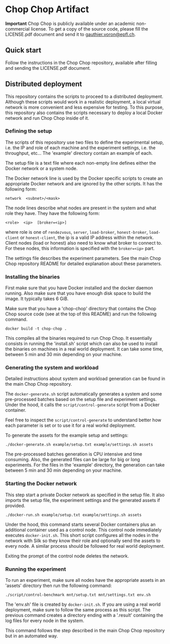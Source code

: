 Chop Chop Artifact
==================

**Important** Chop Chop is publicly available under an academic
non-commercial license.
To get a copy of the source code, please fill the LICENSE.pdf document and send
it to <gauthier.voron@epfl.ch>.


Quick start
-----------

Follow the instructions in the Chop Chop repository, available after filling
and sending the LICENSE.pdf document.


Distributed deployment
----------------------

This repository contains the scripts to proceed to a distributed deployment.
Although these scripts would work in a realistic deployment, a local virtual
network is more convenient and less expensive for testing.
To this purpose, this repository also contains the scripts necessary to deploy
a local Docker network and run Chop Chop inside of it.


### Defining the setup

The scripts of this repository use two files to define the experimental setup,
i.e. the IP and role of each machine and the experiment settings, i.e. the
throughput, etc...
The 'example' directory contain an example of each.

The setup file is a text file where each non-empty line defines either the
Docker network or a system node.

The Docker network line is used by the Docker specific scripts to create an
appropriate Docker network and are ignored by the other scripts.
It has the following form:

    network  <subnet>/<mask>

The node lines describe what nodes are present in the system and what role they
have.
They have the following form:

    <role>  <ip>  [broker=<ip>]

where role is one of `rendezvous`, `server`, `load-broker`, `honest-broker`,
`load-client` or `honest-client`, the ip is a valid IP address within the
network.
Client nodes (load or honest) also need to know what broker to connect to.
For these nodes, this information is specified with the `broker=<ip>` part.

The settings file describes the experiment parameters.
See the main Chop Chop repository README for detailed explanation about these
parameters.


### Installing the binaries

First make sure that you have Docker installed and the docker daemon running.
Also make sure that you have enough disk space to build the image. It typically
takes 6 GiB.

Make sure that you have a 'chop-chop' directory that contains the Chop Chop
source code (see at the top of this README) and run the following command.

    docker build -t chop-chop .

This compiles all the binaries required to run Chop Chop.
It essentially consists in running the 'install.sh' script which can also be
used to install the binaries on machines in a real world deployment.
It can take some time, between 5 min and 30 min depending on your machine.


### Generating the system and workload

Detailed instructions about system and workload generation can be found in the
main Chop Chop repository.

The `docker-generate.sh` script automatically generates a system and some
pre-processed batches based on the setup file and experiment settings.
Under the hood, it calls the `script/control-generate` script from a Docker
container.

Feel free to inspect the `script/control-generate` to understand better how
each parameter is set or to use it for a real workd deployment.

To generate the assets for the example setup and settings:

    ./docker-generate.sh example/setup.txt example/settings.sh assets

The pre-processed batches generation is CPU intensive and time consuming.
Also, the generated files can be large for big or long experiments.
For the files in the 'example' directory, the generation can take between 5 min
and 30 min depending on your machine.


### Starting the Docker network

This step start a private Docker network as specified in the setup file.
It also imports the setup file, the experiment settings and the generated
assets if provided.

    ./docker-run.sh example/setup.txt example/settings.sh assets

Under the hood, this command starts several Docker containers plus an
additional container used as a control node.
This control node immediately executes `docker-init.sh`.
This short script configures all the nodes in the network with Silk so they
know their role and optionally send the assets to every node.
A similar process should be followed for real world deployment.

Exiting the prompt of the control node deletes the network.


### Running the experiment

To run an experiment, make sure all nodes have the appropriate assets in an
'assets' directory then run the following command:

    ./script/control-benchmark mnt/setup.txt mnt/settings.txt env.sh

The 'env.sh' file is created by `docker-init.sh`.
If you are using a real world deployment, make sure to follow the same process
as this script.
The previous command creates a directory ending with a '.result' containing the
log files for every node in the system.

This command follows the step described in the main Chop Chop repository but
in an automated way.
